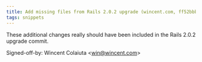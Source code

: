 ```yaml
---
title: Add missing files from Rails 2.0.2 upgrade (wincent.com, ff52bbb)
tags: snippets
---
```


These additional changes really should have been included in the Rails 2.0.2 upgrade commit.

Signed-off-by: Wincent Colaiuta &lt;win@wincent.com&gt;

